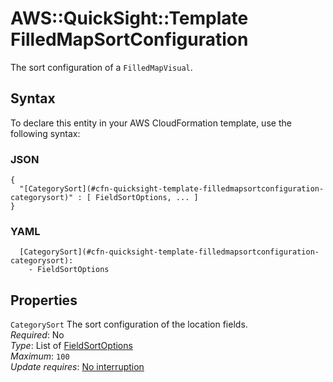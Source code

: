 # AWS::QuickSight::Template FilledMapSortConfiguration<a name="aws-properties-quicksight-template-filledmapsortconfiguration"></a>

The sort configuration of a `FilledMapVisual`\.

## Syntax<a name="aws-properties-quicksight-template-filledmapsortconfiguration-syntax"></a>

To declare this entity in your AWS CloudFormation template, use the following syntax:

### JSON<a name="aws-properties-quicksight-template-filledmapsortconfiguration-syntax.json"></a>

```
{
  "[CategorySort](#cfn-quicksight-template-filledmapsortconfiguration-categorysort)" : [ FieldSortOptions, ... ]
}
```

### YAML<a name="aws-properties-quicksight-template-filledmapsortconfiguration-syntax.yaml"></a>

```
  [CategorySort](#cfn-quicksight-template-filledmapsortconfiguration-categorysort): 
    - FieldSortOptions
```

## Properties<a name="aws-properties-quicksight-template-filledmapsortconfiguration-properties"></a>

`CategorySort`  <a name="cfn-quicksight-template-filledmapsortconfiguration-categorysort"></a>
The sort configuration of the location fields\.  
*Required*: No  
*Type*: List of [FieldSortOptions](aws-properties-quicksight-template-fieldsortoptions.md)  
*Maximum*: `100`  
*Update requires*: [No interruption](https://docs.aws.amazon.com/AWSCloudFormation/latest/UserGuide/using-cfn-updating-stacks-update-behaviors.html#update-no-interrupt)